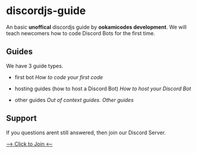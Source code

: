 # discordjs-guide
 
An basic **unoffical** discordjs guide by **ookamicodes development**.
We will teach newcomers how to code Discord Bots for the first time.

## Guides

We have 3 guide types. 

- first bot 
  _How to code your first code_

- hosting guides (how to host a Discord Bot)
  _How to host your Discord Bot_

- other guides 
  _Out of context guides. Other guides_


## Support

If you questions arent still answered, then join our Discord Server.

[--> Click to Join <--](https://discord.gg/FGzCdtP)
